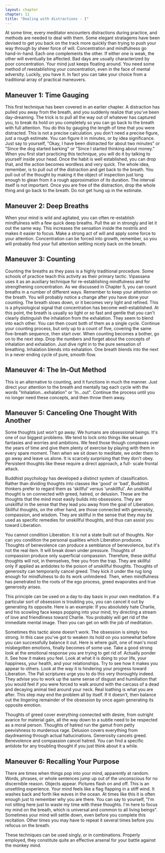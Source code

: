 ```yaml
---
layout: chapter
chapter: 11
title: "Dealing with distractions - I"
---
```


At some time, every meditator encounters distractions during practice, and methods are needed to deal with them. Some elegant stratagems have been devised to get you back on the track more quickly than trying to push your way through by sheer force of will. Concentration and mindfulness go hand-in-hand. Each one complements the other. If either one is weak, the other will eventually be affected. Bad days are usually characterized by poor concentration. Your mind just keeps floating around. You need some method of reestablishing your concentration, even in the face of mental adversity. Luckily, you have it. In fact you can take your choice from a traditional array of practical maneuvers.

## Maneuver 1: Time Gauging

This first technique has been covered in an earlier chapter. A distraction has pulled you away from the breath, and you suddenly realize that you've been day-dreaming. The trick is to pull all the way out of whatever has captured you, to break its hold on you completely so you can go back to the breath with full attention. You do this by gauging the length of time that you were distracted. This is not a precise calculation. you don't need a precise figure, just a rough estimate. You can figure it in minutes, or by idea significance. Just say to yourself, "Okay, I have been distracted for about two minutes" or "Since the dog started barking" or "Since I started thinking about money." When you first start practicing this technique, you will do it by talking to yourself inside your head. Once the habit is well established, you can drop that, and the action becomes wordless and very quick. The whole idea, remember, is to pull out of the distraction and get back to the breath. You pull out of the thought by making it the object of inspection just long enough to glean from it a rough approximation of its duration. The interval itself is not important. Once you are free of the distraction, drop the whole thing and go back to the breath. Do not get hung up in the estimate.

## Maneuver 2: Deep Breaths

When your mind is wild and agitated, you can often re-establish mindfulness with a few quick deep breaths. Pull the air in strongly and let it out the same way. This increases the sensation inside the nostrils and makes it easier to focus. Make a strong act of will and apply some force to your attention. Concentration can be forced into growth, remember, so you will probably find your full attention settling nicely back on the breath.

## Maneuver 3: Counting

Counting the breaths as they pass is a highly traditional procedure. Some schools of practice teach this activity as their primary tactic. Vipassana uses it as an auxiliary technique for re-establishing mindfulness and for strengthening concentration. As we discussed in Chapter 5, you can count breaths in a number of different ways. Remember to keep your attention on the breath. You will probably notice a change after you have done your counting. The breath slows down, or it becomes very light and refined. This is a physiological signal that concentration has become well-established. At this point, the breath is usually so light or so fast and gentle that you can't clearly distinguish the inhalation from the exhalation. They seem to blend into each other. You can then count both of them as a single cycle. Continue your counting process, but only up to a count of five, covering the same five-breath sequence, then start over. When counting becomes a bother, go on to the next step. Drop the numbers and forget about the concepts of inhalation and exhalation. Just dive right in to the pure sensation of breathing. Inhalation blends into exhalation. One breath blends into the next in a never ending cycle of pure, smooth flow.

## Maneuver 4: The In-Out Method

This is an alternative to counting, and it functions in much the manner. Just direct your attention to the breath and mentally tag each cycle with the words "Inhalation...exhalation" or 'In...out". Continue the process until you no longer need these concepts, and then throw them away.

## Maneuver 5: Canceling One Thought With Another

Some thoughts just won't go away. We humans are obsessional beings. It's one of our biggest problems. We tend to lock onto things like sexual fantasies and worries and ambitions. We feed those though complexes over the years of time and give them plenty of exercise by playing with them in every spare moment. Then when we sit down to meditate, we order them to go away and leave us alone. It is scarcely surprising that they don't obey. Persistent thoughts like these require a direct approach, a full- scale frontal attack.

Buddhist psychology has developed a distinct system of classification. Rather than dividing thoughts into classes like 'good' or 'bad', Buddhist thinkers prefer to regard them as 'skillful' versus 'unskillful'. An unskillful thought is on connected with greed, hatred, or delusion. These are the thoughts that the mind most easily builds into obsessions. They are unskillful in the sense that they lead you away from the goal of Liberation. Skillful thoughts, on the other hand, are those connected with generosity, compassion, and wisdom. They are skillful in the sense that they may be used as specific remedies for unskillful thoughts, and thus can assist you toward Liberation.

You cannot condition Liberation. It is not a state built out of thoughts. Nor can you condition the personal qualities which Liberation produces. Thoughts of benevolence can produce a semblance of benevolence, but it's not the real item. It will break down under pressure. Thoughts of compassion produce only superficial compassion. Therefore, these skillful thoughts will not, in themselves, free you from the trap. They are skillful only if applied as antidotes to the poison of unskillful thoughts. Thoughts of generosity can temporarily cancel greed. They kick it under the rug long enough for mindfulness to do its work unhindered. Then, when mindfulness has penetrated to the roots of the ego process, greed evaporates and true generosity arises.

This principle can be used on a day to day basis in your own meditation. If a particular sort of obsession is troubling you, you can cancel it out by generating its opposite. Here is an example: If you absolutely hate Charlie, and his scowling face keeps popping into your mind, try directing a stream of love and friendliness toward Charlie. You probably will get rid of the immediate mental image. Then you can get on with the job of meditation.

Sometimes this tactic alone doesn't work. The obsession is simply too strong. In this case you've got to weaken its hold on you somewhat before you can successfully balance it out. Here is where guilt, one of man's most misbegotten emotions, finally becomes of some use. Take a good strong look at the emotional response you are trying to get rid of. Actually ponder it. See how it makes you feel. Look at what it is doing to your life, your happiness, your health, and your relationships. Try to see how it makes you appear to others. Look at the way it is hindering your progress toward Liberation. The Pali scriptures urge you to do this very thoroughly indeed. They advise you to work up the same sense of disgust and humiliation that you would feel if you were forced to walk around with the carcass of a dead and decaying animal tied around your neck. Real loathing is what you are after. This step may end the problem all by itself. If it doesn't, then balance out the lingering remainder of the obsession by once again generating its opposite emotion.

Thoughts of greed cover everything connected with desire, from outright avarice for material gain, all the way down to a subtle need to be respected as a moral person. Thoughts of hatred run the gamut from petty peevishness to murderous rage. Delusion covers everything from daydreaming through actual hallucinations. Generosity cancels greed. Benevolence and compassion cancel hatred. You can find a specific antidote for any troubling thought if you just think about it a while.

## Maneuver 6: Recalling Your Purpose

There are times when things pop into your mind, apparently at random. Words, phrases, or whole sentences jump up out of the unconscious for no discernible reason. Objects appear. Pictures flash on and off. This is an unsettling experience. Your mind feels like a flag flapping in a stiff wind. It washes back and forth like waves in the ocean. At times like this it is often enough just to remember why you are there. You can say to yourself, "I'm not sitting here just to waste my time with these thoughts. I'm here to focus my mind on the breath, which is universal and common to all living beings". Sometimes your mind will settle down, even before you complete this recitation. Other times you may have to repeat it several times before you refocus on the breath.

These techniques can be used singly, or in combinations. Properly employed, they constitute quite an effective arsenal for your battle against the monkey mind.
